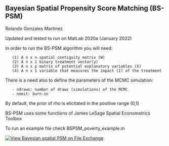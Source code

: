 Bayesian Spatial Propensity Score Matching (BS-PSM)
---------------------------------------------------
Rolando Gonzales Martinez

Updated and tested to run on MatLab 2020a (January 2022)

In order to run the BS-PSM algorithm you will need:

       (1) A n x n spatial contiguity matrix (W)
       (2) A n x 1 binary treatment vector(y)
       (3) A n x p matrix of potential explanatory variables (X)
       (4) A n x 1 variable that measures the impact (I) of the treatment
       
There is a need also to define the parameters of the MCMC simulation:

       - ndraws: number of draws (simulations) of the MCMC
       - nomit: burn-in 
       
By default, the prior of rho is elicitated in the positive range (0,1]

BS-PSM uses some functions of James LeSage Spatial Econometrics Toolbox

To run an example file check BSPSM_poverty_example.m

[![View Bayesian spatial PSM on File Exchange](https://www.mathworks.com/matlabcentral/images/matlab-file-exchange.svg)](https://la.mathworks.com/matlabcentral/fileexchange/104730-bayesian-spatial-psm)
